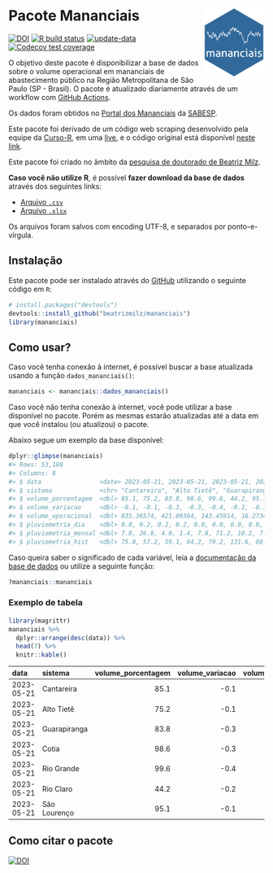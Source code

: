 
<!-- README.md is generated from README.Rmd. Please edit that file -->

# Pacote Mananciais <img src="man/figures/hexlogo.png" align="right" width = "120px"/>

<!-- badges: start -->

[![DOI](https://zenodo.org/badge/DOI/10.5281/zenodo.4733056.svg)](https://doi.org/10.5281/zenodo.4733056)
[![R build
status](https://github.com/beatrizmilz/mananciais/workflows/R-CMD-check/badge.svg)](https://github.com/beatrizmilz/mananciais/actions)
[![update-data](https://github.com/beatrizmilz/mananciais/actions/workflows/2-update_data.yaml/badge.svg)](https://github.com/beatrizmilz/mananciais/actions/workflows/2-update_data.yaml)
[![Codecov test
coverage](https://codecov.io/gh/beatrizmilz/mananciais/branch/master/graph/badge.svg)](https://codecov.io/gh/beatrizmilz/mananciais?branch=master)
<!-- badges: end -->

O objetivo deste pacote é disponibilizar a base de dados sobre o volume
operacional em mananciais de abastecimento público na Região
Metropolitana de São Paulo (SP - Brasil). O pacote é atualizado
diariamente através de um workflow com [GitHub
Actions](https://github.com/beatrizmilz/mananciais/actions).

Os dados foram obtidos no [Portal dos
Mananciais](http://mananciais.sabesp.com.br/Situacao) da
[SABESP](http://site.sabesp.com.br/site/Default.aspx).

Este pacote foi derivado de um código web scraping desenvolvido pela
equipe da [Curso-R](https://www.curso-r.com/), em uma
[live](https://youtu.be/jvZIxrMmOcQ), e o código original está
disponível [neste
link](https://github.com/curso-r/lives/blob/master/drafts/20200730_scraper_sabesp.R).

Este pacote foi criado no âmbito da [pesquisa de doutorado de Beatriz
Milz](https://beatrizmilz.github.io/tese/).

**Caso você não utilize R**, é possível **fazer download da base de
dados** através dos seguintes links:

- [Arquivo
  `.csv`](https://github.com/beatrizmilz/mananciais/raw/master/inst/extdata/mananciais.csv)
- [Arquivo
  `.xlsx`](https://github.com/beatrizmilz/mananciais/blob/master/inst/extdata/mananciais.xlsx?raw=true)

Os arquivos foram salvos com encoding UTF-8, e separados por
ponto-e-vírgula.

## Instalação

Este pacote pode ser instalado através do [GitHub](https://github.com/)
utilizando o seguinte código em `R`:

``` r
# install.packages("devtools")
devtools::install_github("beatrizmilz/mananciais")
library(mananciais)
```

## Como usar?

Caso você tenha conexão à internet, é possível buscar a base atualizada
usando a função `dados_mananciais()`:

``` r
mananciais <- mananciais::dados_mananciais() 
```

Caso você não tenha conexão à internet, você pode utilizar a base
disponível no pacote. Porém as mesmas estarão atualizadas até a data em
que você instalou (ou atualizou) o pacote.

Abaixo segue um exemplo da base disponível:

``` r
dplyr::glimpse(mananciais)
#> Rows: 53,188
#> Columns: 8
#> $ data                <date> 2023-05-21, 2023-05-21, 2023-05-21, 2023-05-21, 2…
#> $ sistema             <chr> "Cantareira", "Alto Tietê", "Guarapiranga", "Cotia…
#> $ volume_porcentagem  <dbl> 85.1, 75.2, 83.8, 98.6, 99.6, 44.2, 95.1, 85.2, 75…
#> $ volume_variacao     <dbl> -0.1, -0.1, -0.3, -0.3, -0.4, -0.2, -0.1, 0.0, -0.…
#> $ volume_operacional  <dbl> 835.36574, 421.09364, 143.45914, 16.27344, 111.686…
#> $ pluviometria_dia    <dbl> 0.0, 0.2, 0.2, 0.2, 0.0, 0.0, 0.0, 0.0, 0.1, 0.0, …
#> $ pluviometria_mensal <dbl> 7.8, 26.8, 4.0, 1.4, 7.8, 71.2, 10.2, 7.8, 26.6, 3…
#> $ pluviometria_hist   <dbl> 75.0, 57.2, 59.1, 64.2, 79.2, 131.6, 88.6, 75.0, 5…
```

Caso queira saber o significado de cada variável, leia a [documentação
da base de
dados](https://beatrizmilz.github.io/mananciais/reference/mananciais.html)
ou utilize a seguinte função:

``` r
?mananciais::mananciais
```

### Exemplo de tabela

``` r
library(magrittr)
mananciais %>% 
  dplyr::arrange(desc(data)) %>% 
  head(7) %>%
  knitr::kable()
```

| data       | sistema      | volume_porcentagem | volume_variacao | volume_operacional | pluviometria_dia | pluviometria_mensal | pluviometria_hist |
|:-----------|:-------------|-------------------:|----------------:|-------------------:|-----------------:|--------------------:|------------------:|
| 2023-05-21 | Cantareira   |               85.1 |            -0.1 |          835.36574 |              0.0 |                 7.8 |              75.0 |
| 2023-05-21 | Alto Tietê   |               75.2 |            -0.1 |          421.09364 |              0.2 |                26.8 |              57.2 |
| 2023-05-21 | Guarapiranga |               83.8 |            -0.3 |          143.45914 |              0.2 |                 4.0 |              59.1 |
| 2023-05-21 | Cotia        |               98.6 |            -0.3 |           16.27344 |              0.2 |                 1.4 |              64.2 |
| 2023-05-21 | Rio Grande   |               99.6 |            -0.4 |          111.68692 |              0.0 |                 7.8 |              79.2 |
| 2023-05-21 | Rio Claro    |               44.2 |            -0.2 |            6.04736 |              0.0 |                71.2 |             131.6 |
| 2023-05-21 | São Lourenço |               95.1 |            -0.1 |           84.45395 |              0.0 |                10.2 |              88.6 |

## Como citar o pacote

[![DOI](https://zenodo.org/badge/DOI/10.5281/zenodo.4733056.svg)](https://doi.org/10.5281/zenodo.4733056)
